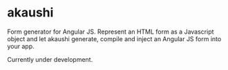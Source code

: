 akaushi
=======

Form generator for Angular JS.  Represent an HTML form as a Javascript object and let akaushi generate, compile and inject an Angular JS form into your app.

Currently under development.
